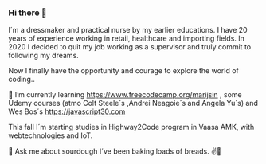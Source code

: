 ### Hi there 👋
I´m a dressmaker and practical nurse by my earlier educations. 
I have 20 years of experience working in retail, healthcare and importing fields.
In 2020 I decided to quit my job working as a supervisor and truly commit to following my dreams.

Now I finally have the opportunity and courage to explore the world of coding..

🌱 I’m currently learning https://www.freecodecamp.org/marijsin , 
some Udemy courses (atmo Colt Steele´s ,Andrei Neagoie´s  and Angela Yu´s) and Wes Bos´s https://javascript30.com

This fall I´m starting studies in Highway2Code program in Vaasa AMK, with webtechnologies and IoT.

💬 Ask me about sourdough I´ve been baking loads of breads. ✌💚

<!--
**Amiliini/Amiliini** is a ✨ _special_ ✨ repository because its `README.md` (this file) appears on your GitHub profile.

Here are some ideas to get you started:

- 🔭 I’m currently working on ...
- 🌱 I’m currently learning ...
- 👯 I’m looking to collaborate on ...
- 🤔 I’m looking for help with ...
- 💬 Ask me about ...
- 📫 How to reach me: ...
- 😄 Pronouns: ...
- ⚡ Fun fact: ...
-->
